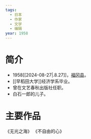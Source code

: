 ```yaml
---
tags:
  - 日本
  - 作家
  - 文学
  - 编辑
year: 1958
---
```

# 简介

- 1958[[2024-08-27|.8.27]]，[福冈县](福冈县.md)。
- [[早稻田大学]]经济学系毕业。
- 曾在文艺春秋出版社任职。
- 白石一郎的儿子。
# 主要作品

《无光之海》
《不自由的心》